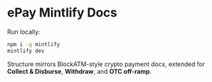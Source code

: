 # ePay Mintlify Docs

Run locally:

```bash
npm i -g mintlify
mintlify dev
```

Structure mirrors BlockATM-style crypto payment docs, extended for **Collect & Disburse**, **Withdraw**, and **OTC off-ramp**.
